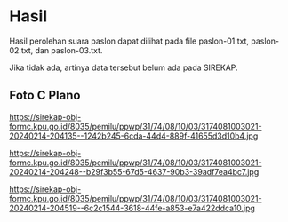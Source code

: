 # Hasil

Hasil perolehan suara paslon dapat dilihat pada file paslon-01.txt, paslon-02.txt, dan paslon-03.txt.

Jika tidak ada, artinya data tersebut belum ada pada SIREKAP.

## Foto C Plano

https://sirekap-obj-formc.kpu.go.id/8035/pemilu/ppwp/31/74/08/10/03/3174081003021-20240214-204135--1242b245-6cda-44d4-889f-41655d3d10b4.jpg

https://sirekap-obj-formc.kpu.go.id/8035/pemilu/ppwp/31/74/08/10/03/3174081003021-20240214-204248--b29f3b55-67d5-4637-90b3-39adf7ea4bc7.jpg

https://sirekap-obj-formc.kpu.go.id/8035/pemilu/ppwp/31/74/08/10/03/3174081003021-20240214-204519--6c2c1544-3618-44fe-a853-e7a422ddca10.jpg

